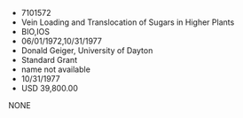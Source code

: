 * 7101572
* Vein Loading and Translocation of Sugars in Higher Plants
* BIO,IOS
* 06/01/1972,10/31/1977
* Donald Geiger, University of Dayton
* Standard Grant
*   name not available
* 10/31/1977
* USD 39,800.00

NONE